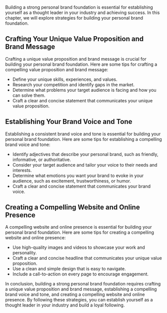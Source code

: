 
Building a strong personal brand foundation is essential for establishing yourself as a thought leader in your industry and achieving success. In this chapter, we will explore strategies for building your personal brand foundation.

Crafting Your Unique Value Proposition and Brand Message
--------------------------------------------------------

Crafting a unique value proposition and brand message is crucial for building your personal brand foundation. Here are some tips for crafting a compelling value proposition and brand message:

* Define your unique skills, experiences, and values.
* Research your competition and identify gaps in the market.
* Determine what problems your target audience is facing and how you can solve them.
* Craft a clear and concise statement that communicates your unique value proposition.

Establishing Your Brand Voice and Tone
--------------------------------------

Establishing a consistent brand voice and tone is essential for building your personal brand foundation. Here are some tips for establishing a compelling brand voice and tone:

* Identify adjectives that describe your personal brand, such as friendly, informative, or authoritative.
* Consider your target audience and tailor your voice to their needs and interests.
* Determine what emotions you want your brand to evoke in your audience, such as excitement, trustworthiness, or humor.
* Craft a clear and concise statement that communicates your brand voice.

Creating a Compelling Website and Online Presence
-------------------------------------------------

A compelling website and online presence is essential for building your personal brand foundation. Here are some tips for creating a compelling website and online presence:

* Use high-quality images and videos to showcase your work and personality.
* Craft a clear and concise headline that communicates your unique value proposition.
* Use a clean and simple design that is easy to navigate.
* Include a call-to-action on every page to encourage engagement.

In conclusion, building a strong personal brand foundation requires crafting a unique value proposition and brand message, establishing a compelling brand voice and tone, and creating a compelling website and online presence. By following these strategies, you can establish yourself as a thought leader in your industry and build a loyal following.

